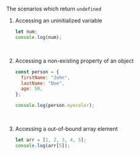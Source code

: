 The scenarios which return `undefined`

1. Accessing an uninitialized variable
   ```js
   let num;
   console.log(num);
   ```

&nbsp;

2. Accessing a non-existing property of an object

   ```js
   const person = {
     firstName: "John",
     lastName: "Doe",
     age: 50,
   };

   console.log(person.eyecolor);
   ```

&nbsp;

3. Accessing a out-of-bound array element

   ```js
   let arr = [1, 2, 3, 4, 5];
   console.log(arr[5]);
   ```
